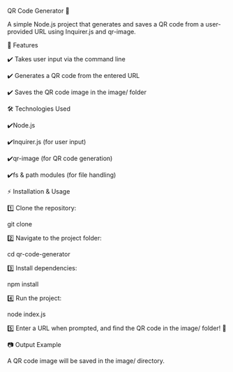 QR Code Generator 🚀 

A simple Node.js project that generates and saves a QR code from a user-provided URL using Inquirer.js and qr-image.

📌 Features

✔️ Takes user input via the command line

✔️ Generates a QR code from the entered URL

✔️ Saves the QR code image in the image/ folder

  
🛠️ Technologies Used

✔️Node.js

✔️Inquirer.js (for user input)

✔️qr-image (for QR code generation)

✔️fs & path modules (for file handling)



⚡ Installation & Usage

1️⃣ Clone the repository:

git clone <your-repo-link>


2️⃣ Navigate to the project folder:

cd qr-code-generator


3️⃣ Install dependencies:

npm install


4️⃣ Run the project:

node index.js


5️⃣ Enter a URL when prompted, and find the QR code in the image/ folder! 🎉

📷 Output Example

A QR code image will be saved in the image/ directory.

